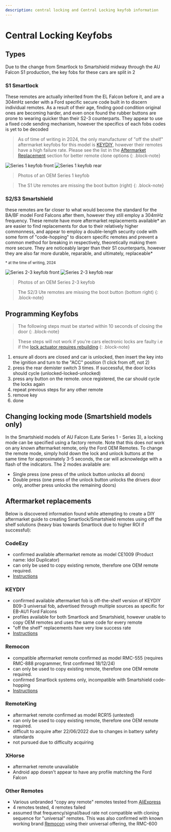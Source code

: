 ```yaml
---
description: central locking and Central Locking keyfob information
---
```


# Central Locking Keyfobs

## Types
Due to the change from Smartlock to Smartshield midway through the AU Falcon S1 production, the key fobs for these cars are split in 2

### S1 Smartlock
These remotes are actually inherited from the EL Falcon before it, and are a 304mHz sender with a Ford specific secure code built in to discern individual remotes. As a result of their age, finding good condition original ones are becoming harder, and even once found the rubber buttons are prone to wearing quicker than their S2-3 counterparts. They appear to use a fixed code sending mechanism, however the specifics of each fobs codes is yet to be decoded

> As of time of writing in 2024, the only manufacturer of "off the shelf" aftermarket keyfobs for this model is [KEYDIY](../../Credits.md#information-cross-referencing), however their remotes have a high failure rate. Please see the list in the [Aftermarket Replacement](#aftermarket-replacements) section for better remote clone options
{: .block-note}

![Series 1 keyfob front](./s1-fob-front.jpg)
![Series 1 keyfob rear](./s1-fob-rear.jpg)

> Photos of an OEM Series 1 keyfob

> The S1 Ute remotes are missing the boot button (right)
{: .block-note}

### S2/S3 Smartshield
these remotes are far closer to what would become the standard for the BA/BF model Ford Falcons after them, however they still employ a 304mHz frequency. These remote have more aftermarket replacements available* an are easier to find replacements for due to their relatively higher commonness, and appear to employ a double-length security code with some form of "code-hopping" to discern specific remotes and prevent a common method for breaking in respectively, theoretically making them more secure. They are noticeably larger than their S1 counterparts, however they are also far more durable, reparable, and ultimately, replaceable*

<sup>* at the time of writing, 2024</sup>

![Series 2-3 keyfob front](./s2-3-fob-front.jpg)
![Series 2-3 keyfob rear](./s2-3-fob-rear.jpg)

> Photos of an OEM Series 2-3 keyfob

> The S2/3 Ute remotes are missing the boot button (bottom right)
{: .block-note}

## Programming Keyfobs

> The following steps must be started within 10 seconds of closing the door
{: .block-note}

> These steps will not work if you're cars electronic locks are faulty i.e if the [lock actuator requires rebuilding](../../Body/DoorLockActuators/DoorLockActuators.md#replacement)
{: .block-note}

1. ensure all doors are closed and car is unlocked, then insert the key into the ignition and turn to the "ACC" position (1 click from off, not 2)
1. press the rear demister switch 3 times. If successful, the door locks should cycle (unlocked-locked-unlocked)
1. press any button on the remote. once registered, the car should cycle the locks again
1. repeat previous steps for any other remote
1. remove key
1. done

## Changing locking mode (Smartshield models only)

In the Smartshield models of AU Falcon (Late Series 1 - Series 3), a locking mode can be specified using a factory remote. Note that this does *not* work on any known aftermarket remote, only the Ford OEM Remotes. To change the remote mode, simply hold down the lock and unlock buttons at the same time for approximately 3-5 seconds, the car will acknowledge with a flash of the indicators. The 2 modes available are:

- Single press (one press of the unlock button unlocks all doors)
- Double press (one press of the unlock button unlocks the drivers door only, another press unlocks the remaining doors)

## Aftermarket replacements

Below is discovered information found while attempting to create a DIY aftermarket guide to creating Smartlock/Smartshield remotes using off the shelf solutions (heavy bias towards Smartlock due to higher ROI if successful):

### CodeEzy
- confirmed available aftermarket remote as model CE1009 (Product name: Idol Duplicator)
- can only be used to copy existing remote, therefore one OEM remote required.
- [Instructions](./CodeEzy/CodeEzy.md)

### KEYDIY
- confirmed available aftermarket fob is off-the-shelf version of KEYDIY B09-3 universal fob, advertised through multiple sources as specific for EB-AU1 Ford Falcons
- profiles available for both Smartlock and Smartshield, however unable to copy OEM remotes and uses the same code for every remote
- "off the shelf" replacements have very low success rate
- [Instructions](./KEYDIY/KEYDIY.md)

### Remocon
- compatible aftermarket remote confirmed as model RMC-555 (requires RMC-888 programmer, first confirmed 18/12/24)
- can only be used to copy existing remote, therefore one OEM remote required.
- confirmed Smartlock systems only, incompatible with Smartshield code-hopping
- [Instructions](./Remocon/Remocon.md)

### RemoteKing
- aftermarket remote confirmed as model RCR15 (untested)
- can only be used to copy existing remote, therefore one OEM remote required.
- difficult to acquire after 22/06/2022 due to changes in battery safety standards
- not pursued due to difficulty acquiring

### XHorse
- aftermarket remote unavailable
- Android app doesn't appear to have any profile matching the Ford Falcon

### Other Remotes
- Various unbranded "copy any remote" remotes tested from [AliExpress](../../Credits.md#collected-information-primarily-product-listing-images)
- 4 remotes tested, 4 remotes failed
- assumed that frequency/signal/baud rate not compatible with cloning sequence for "universal" remotes. This was also confirmed with known working brand [Remocon](./Remocon/Remocon.md) using their universal offering, the RMC-600
